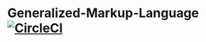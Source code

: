 # Generalized-Markup-Language  [![CircleCI](https://circleci.com/gh/gopi487krishna/GML/tree/refactoring.svg?style=svg&circle-token=0fb8620b226bb0d50ed5cb809599c47a5331319b)](https://circleci.com/gh/gopi487krishna/GML/tree/refactoring)

